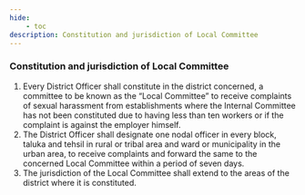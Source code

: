 ```yaml
---
hide:
    - toc
description: Constitution and jurisdiction of Local Committee
---
```


### Constitution and jurisdiction of Local Committee

1. Every District Officer shall constitute in the district concerned, a committee to be known as the “Local Committee” to receive complaints of sexual harassment from establishments where the Internal Committee has not been constituted due to having less than ten workers or if the complaint is against the employer himself.
2. The District Officer shall designate one nodal officer in every block, taluka and tehsil in rural or tribal area and ward or municipality in the urban area, to receive complaints and forward the same to the concerned Local Committee within a period of seven days.
3. The jurisdiction of the Local Committee shall extend to the areas of the district where it is constituted.
